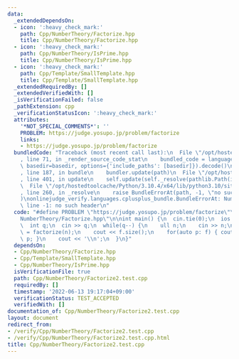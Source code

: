```yaml
---
data:
  _extendedDependsOn:
  - icon: ':heavy_check_mark:'
    path: Cpp/NumberTheory/Factorize.hpp
    title: Cpp/NumberTheory/Factorize.hpp
  - icon: ':heavy_check_mark:'
    path: Cpp/NumberTheory/IsPrime.hpp
    title: Cpp/NumberTheory/IsPrime.hpp
  - icon: ':heavy_check_mark:'
    path: Cpp/Template/SmallTemplate.hpp
    title: Cpp/Template/SmallTemplate.hpp
  _extendedRequiredBy: []
  _extendedVerifiedWith: []
  _isVerificationFailed: false
  _pathExtension: cpp
  _verificationStatusIcon: ':heavy_check_mark:'
  attributes:
    '*NOT_SPECIAL_COMMENTS*': ''
    PROBLEM: https://judge.yosupo.jp/problem/factorize
    links:
    - https://judge.yosupo.jp/problem/factorize
  bundledCode: "Traceback (most recent call last):\n  File \"/opt/hostedtoolcache/Python/3.10.4/x64/lib/python3.10/site-packages/onlinejudge_verify/documentation/build.py\"\
    , line 71, in _render_source_code_stat\n    bundled_code = language.bundle(stat.path,\
    \ basedir=basedir, options={'include_paths': [basedir]}).decode()\n  File \"/opt/hostedtoolcache/Python/3.10.4/x64/lib/python3.10/site-packages/onlinejudge_verify/languages/cplusplus.py\"\
    , line 187, in bundle\n    bundler.update(path)\n  File \"/opt/hostedtoolcache/Python/3.10.4/x64/lib/python3.10/site-packages/onlinejudge_verify/languages/cplusplus_bundle.py\"\
    , line 401, in update\n    self.update(self._resolve(pathlib.Path(included), included_from=path))\n\
    \  File \"/opt/hostedtoolcache/Python/3.10.4/x64/lib/python3.10/site-packages/onlinejudge_verify/languages/cplusplus_bundle.py\"\
    , line 260, in _resolve\n    raise BundleErrorAt(path, -1, \"no such header\"\
    )\nonlinejudge_verify.languages.cplusplus_bundle.BundleErrorAt: NumberTheory/Factorize.hpp:\
    \ line -1: no such header\n"
  code: "#define PROBLEM \"https://judge.yosupo.jp/problem/factorize\"\n#include \"\
    NumberTheory/Factorize.hpp\"\n\nint main() {\n  cin.tie(0);\n  ios::sync_with_stdio(false);\n\
    \  int q;\n  cin >> q;\n  while(q--) {\n    ull n;\n    cin >> n;\n    auto f\
    \ = factorize(n);\n    cout << f.size();\n    for(auto p: f) { cout << ' ' <<\
    \ p; }\n    cout << '\\n';\n  }\n}"
  dependsOn:
  - Cpp/NumberTheory/Factorize.hpp
  - Cpp/Template/SmallTemplate.hpp
  - Cpp/NumberTheory/IsPrime.hpp
  isVerificationFile: true
  path: Cpp/NumberTheory/Factorize2.test.cpp
  requiredBy: []
  timestamp: '2022-06-13 19:17:04+09:00'
  verificationStatus: TEST_ACCEPTED
  verifiedWith: []
documentation_of: Cpp/NumberTheory/Factorize2.test.cpp
layout: document
redirect_from:
- /verify/Cpp/NumberTheory/Factorize2.test.cpp
- /verify/Cpp/NumberTheory/Factorize2.test.cpp.html
title: Cpp/NumberTheory/Factorize2.test.cpp
---
```

